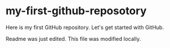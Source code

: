 # my-first-github-reposotory
Here is my first GitHub repository. Let's get started with GitHub.

Readme was just edited. This file was modified locally.
